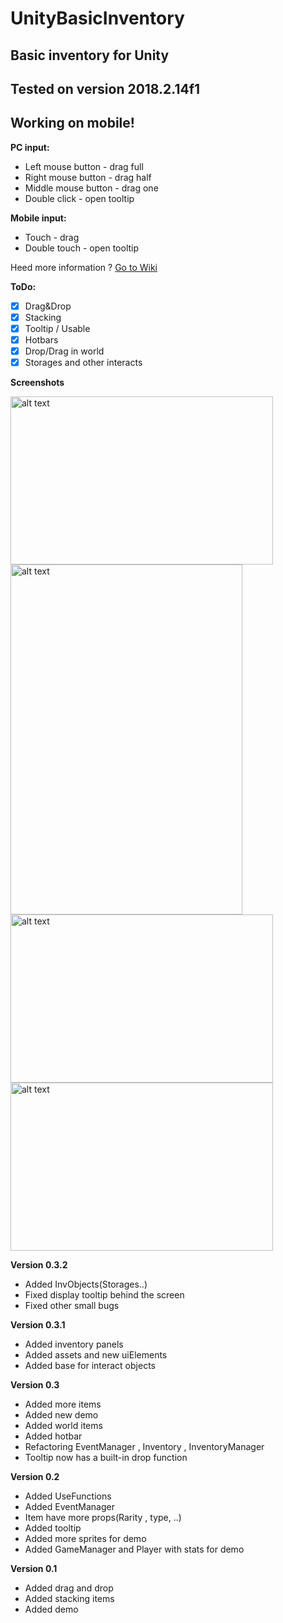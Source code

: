 # UnityBasicInventory
## Basic inventory for Unity
## Tested on version 2018.2.14f1
## Working on mobile!

**PC input:**
- Left mouse button - drag full
- Right mouse button - drag half
- Middle mouse button - drag one
- Double click - open tooltip

**Mobile input:**
- Touch - drag
- Double touch - open tooltip

Heed more information ? [Go to Wiki](https://github.com/MaximovInk/UnityBasicInventory/wiki)

**ToDo:**
- [x] Drag&Drop
- [x] Stacking
- [x] Tooltip / Usable
- [x] Hotbars
- [x] Drop/Drag in world
- [x] Storages and other interacts

**Screenshots**

<img src="https://i.imgur.com/H6EhYwO.png" alt="alt text" width="420" height="269">
<img src="https://i.imgur.com/evMxCpa.png" alt="alt text" width="371" height="560">
<img src="https://i.imgur.com/OeCae7D.png" alt="alt text" width="420" height="269">
<img src="https://i.imgur.com/CZtjsuy.png" alt="alt text" width="420" height="269">

**Version 0.3.2**
- Added InvObjects(Storages..)
- Fixed display tooltip behind the screen
- Fixed other small bugs

**Version 0.3.1**
- Added inventory panels
- Added assets and new uiElements
- Added base for interact objects

**Version 0.3**
- Added more items
- Added new demo
- Added world items
- Added hotbar
- Refactoring EventManager , Inventory , InventoryManager
- Tooltip now has a built-in drop function

**Version 0.2**
- Added UseFunctions
- Added EventManager
- Item have more props(Rarity , type, ..)
- Added tooltip
- Added more sprites for demo
- Added GameManager and Player with stats for demo

**Version 0.1**
- Added drag and drop
- Added stacking items
- Added demo
